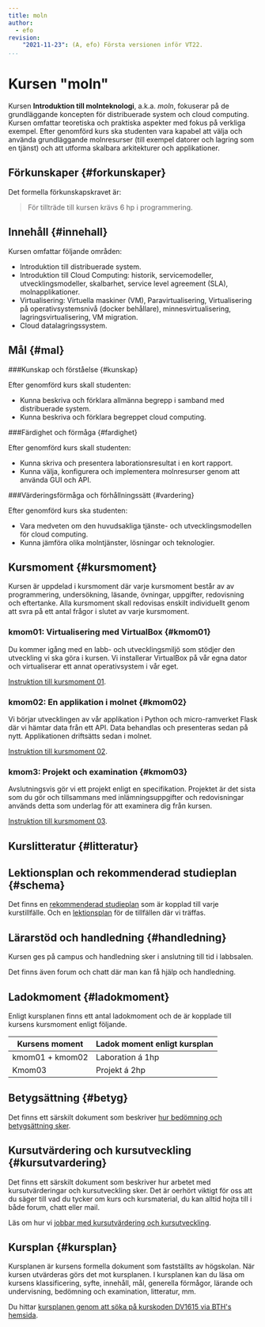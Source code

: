 ```yaml
---
title: moln
author:
  - efo
revision:
    "2021-11-23": (A, efo) Första versionen inför VT22.
...
```

Kursen "moln"
==================================

Kursen **Introduktion till molnteknologi**, a.k.a. *moln*, fokuserar på de grundläggande koncepten för distribuerade system och cloud computing. Kursen omfattar teoretiska och praktiska aspekter med fokus på verkliga exempel. Efter genomförd kurs ska studenten vara kapabel att välja och använda grundläggande molnresurser (till exempel datorer och lagring som en tjänst) och att utforma skalbara arkitekturer och applikationer.

<!--more-->



Förkunskaper {#forkunskaper}
------------------------

Det formella förkunskapskravet är:

> För tillträde till kursen krävs 6 hp i programmering.



Innehåll {#innehall}
------------------------

Kursen omfattar följande områden:

* Introduktion till distribuerade system.
* Introduktion till Cloud Computing: historik, servicemodeller, utvecklingsmodeller, skalbarhet, service level agreement (SLA), molnapplikationer.
* Virtualisering: Virtuella maskiner (VM), Paravirtualisering, Virtualisering på operativsystemsnivå (docker behållare), minnesvirtualisering, lagringsvirtualisering, VM migration.
* Cloud datalagringssystem.



Mål {#mal}
------------------------



###Kunskap och förståelse {#kunskap}

Efter genomförd kurs skall studenten:

* Kunna beskriva och förklara allmänna begrepp i samband med distribuerade system.
* Kunna beskriva och förklara begreppet cloud computing.



###Färdighet och förmåga {#fardighet}

Efter genomförd kurs skall studenten:

* Kunna skriva och presentera laborationsresultat i en kort rapport.
* Kunna välja, konfigurera och implementera molnresurser genom att använda GUI och API.



###Värderingsförmåga och förhållningssätt {#vardering}

Efter genomförd kurs ska studenten:

* Vara medveten om den huvudsakliga tjänste- och utvecklingsmodellen för cloud computing.
* Kunna jämföra olika molntjänster, lösningar och teknologier.



Kursmoment {#kursmoment}
------------------------

Kursen är uppdelad i kursmoment där varje kursmoment består av av programmering, undersökning, läsande, övningar, uppgifter, redovisning och eftertanke. Alla kursmoment skall redovisas enskilt individuellt genom att svra på ett antal frågor i slutet av varje kursmoment.


### kmom01: Virtualisering med VirtualBox {#kmom01}

Du kommer igång med en labb- och utvecklingsmiljö som stödjer den utveckling vi ska göra i kursen. Vi installerar VirtualBox på vår egna dator och virtualiserar ett annat operativsystem i vår eget.

[Instruktion till kursmoment 01](moln/kmom01).



### kmom02: En applikation i molnet {#kmom02}

Vi börjar utvecklingen av vår applikation i Python och micro-ramverket Flask där vi hämtar data från ett API. Data behandlas och presenteras sedan på nytt. Applikationen driftsätts sedan i molnet.

[Instruktion till kursmoment 02](moln/kmom02).



### kmom3: Projekt och examination {#kmom03}

Avslutningsvis gör vi ett projekt enligt en specifikation. Projektet är det sista som du gör och tillsammans med inlämningsuppgifter och redovisningar används detta som underlag för att examinera dig från kursen.

[Instruktion till kursmoment 03](webgl/kmom03).



Kurslitteratur {#litteratur}
----------------------------





Lektionsplan och rekommenderad studieplan {#schema}
---------------------------------------------

Det finns en [rekommenderad studieplan](moln/studieplan) som är kopplad till varje kurstillfälle. Och en [lektionsplan](moln/lektionsplan) för de tillfällen där vi träffas.



Lärarstöd och handledning {#handledning}
----------------------------------------

Kursen ges på campus och handledning sker i anslutning till tid i labbsalen.

Det finns även forum och chatt där man kan få hjälp och handledning.



Ladokmoment {#ladokmoment}
------------------------

Enligt kursplanen finns ett antal ladokmoment och de är kopplade till kursens kursmoment enligt följande.

| Kursens moment   | Ladok moment enligt kursplan |
|------------------|------------------------------|
| kmom01 + kmom02  | Laboration á 1hp              |
| Kmom03           | Projekt á 2hp              |



Betygsättning {#betyg}
------------------------

Det finns ett särskilt dokument som beskriver [hur bedömning och betygsättning sker](kurser/faq/bedomning-och-betygsattning-g-u).



Kursutvärdering och kursutveckling {#kursutvardering}
-----------------------------------------------------

Det finns ett särskilt dokument som beskriver hur arbetet med kursutvärderingar och kursutveckling sker. Det är oerhört viktigt för oss att du säger till vad du tycker om kurs och kursmaterial, du kan alltid hojta till i både forum, chatt eller mail.

Läs om hur vi [jobbar med kursutvärdering och kursutveckling](kurser/kursutvardering-och-kursutveckling).



Kursplan {#kursplan}
-----------------------------------------------------

Kursplanen är kursens formella dokument som fastställts av högskolan. När kursen utvärderas görs det mot kursplanen. I kursplanen kan du läsa om kursens klassificering, syfte, innehåll, mål, generella förmågor, lärande och undervisning, bedömning och examination, litteratur, mm.

Du hittar [kursplanen genom att söka på kurskoden DV1615 via BTH's hemsida](http://edu.bth.se/utbildning/utb_kursplaner.asp?KKurskod=DV1615).
